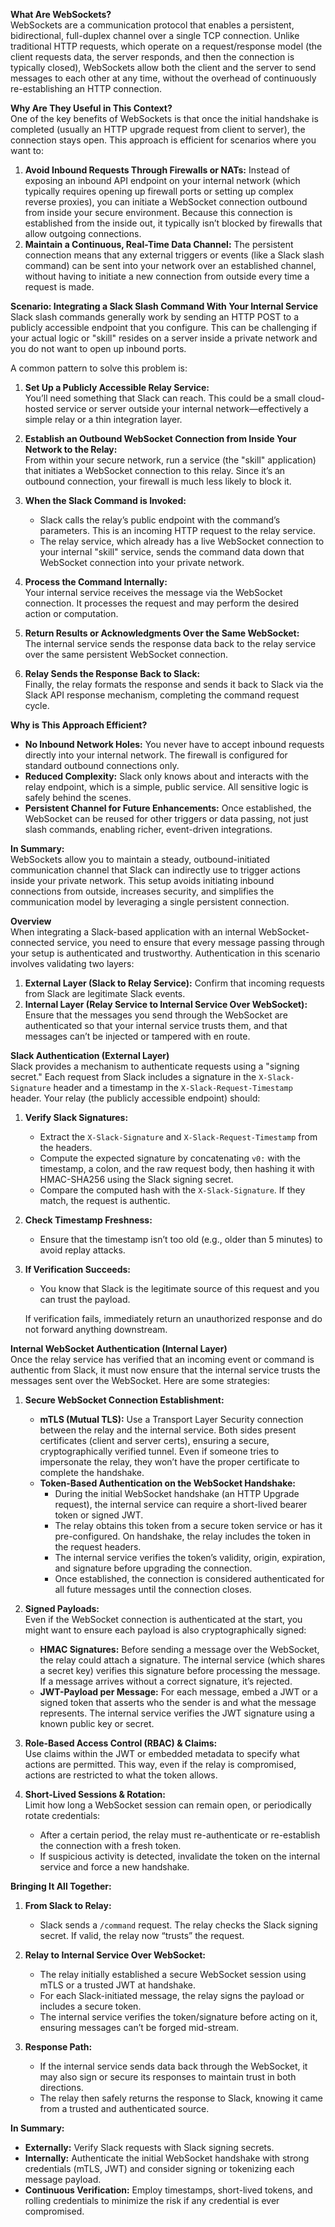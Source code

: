 **What Are WebSockets?**  
WebSockets are a communication protocol that enables a persistent, bidirectional, full-duplex channel over a single TCP connection. Unlike traditional HTTP requests, which operate on a request/response model (the client requests data, the server responds, and then the connection is typically closed), WebSockets allow both the client and the server to send messages to each other at any time, without the overhead of continuously re-establishing an HTTP connection.

**Why Are They Useful in This Context?**  
One of the key benefits of WebSockets is that once the initial handshake is completed (usually an HTTP upgrade request from client to server), the connection stays open. This approach is efficient for scenarios where you want to:  
1. **Avoid Inbound Requests Through Firewalls or NATs:** Instead of exposing an inbound API endpoint on your internal network (which typically requires opening up firewall ports or setting up complex reverse proxies), you can initiate a WebSocket connection outbound from inside your secure environment. Because this connection is established from the inside out, it typically isn’t blocked by firewalls that allow outgoing connections.  
2. **Maintain a Continuous, Real-Time Data Channel:** The persistent connection means that any external triggers or events (like a Slack slash command) can be sent into your network over an established channel, without having to initiate a new connection from outside every time a request is made.

**Scenario: Integrating a Slack Slash Command With Your Internal Service**  
Slack slash commands generally work by sending an HTTP POST to a publicly accessible endpoint that you configure. This can be challenging if your actual logic or "skill" resides on a server inside a private network and you do not want to open up inbound ports.

A common pattern to solve this problem is:

1. **Set Up a Publicly Accessible Relay Service:**  
   You’ll need something that Slack can reach. This could be a small cloud-hosted service or server outside your internal network—effectively a simple relay or a thin integration layer.

2. **Establish an Outbound WebSocket Connection from Inside Your Network to the Relay:**  
   From within your secure network, run a service (the "skill" application) that initiates a WebSocket connection to this relay. Since it’s an outbound connection, your firewall is much less likely to block it.

3. **When the Slack Command is Invoked:**  
   - Slack calls the relay’s public endpoint with the command’s parameters. This is an incoming HTTP request to the relay service.
   - The relay service, which already has a live WebSocket connection to your internal "skill" service, sends the command data down that WebSocket connection into your private network.

4. **Process the Command Internally:**  
   Your internal service receives the message via the WebSocket connection. It processes the request and may perform the desired action or computation.

5. **Return Results or Acknowledgments Over the Same WebSocket:**  
   The internal service sends the response data back to the relay service over the same persistent WebSocket connection.

6. **Relay Sends the Response Back to Slack:**  
   Finally, the relay formats the response and sends it back to Slack via the Slack API response mechanism, completing the command request cycle.

**Why is This Approach Efficient?**  
- **No Inbound Network Holes:** You never have to accept inbound requests directly into your internal network. The firewall is configured for standard outbound connections only.
- **Reduced Complexity:** Slack only knows about and interacts with the relay endpoint, which is a simple, public service. All sensitive logic is safely behind the scenes.
- **Persistent Channel for Future Enhancements:** Once established, the WebSocket can be reused for other triggers or data passing, not just slash commands, enabling richer, event-driven integrations.

**In Summary:**  
WebSockets allow you to maintain a steady, outbound-initiated communication channel that Slack can indirectly use to trigger actions inside your private network. This setup avoids initiating inbound connections from outside, increases security, and simplifies the communication model by leveraging a single persistent connection.

**Overview**  
When integrating a Slack-based application with an internal WebSocket-connected service, you need to ensure that every message passing through your setup is authenticated and trustworthy. Authentication in this scenario involves validating two layers:

1. **External Layer (Slack to Relay Service):** Confirm that incoming requests from Slack are legitimate Slack events.
2. **Internal Layer (Relay Service to Internal Service Over WebSocket):** Ensure that the messages you send through the WebSocket are authenticated so that your internal service trusts them, and that messages can’t be injected or tampered with en route.

**Slack Authentication (External Layer)**  
Slack provides a mechanism to authenticate requests using a "signing secret." Each request from Slack includes a signature in the `X-Slack-Signature` header and a timestamp in the `X-Slack-Request-Timestamp` header. Your relay (the publicly accessible endpoint) should:

1. **Verify Slack Signatures:**  
   - Extract the `X-Slack-Signature` and `X-Slack-Request-Timestamp` from the headers.
   - Compute the expected signature by concatenating `v0:` with the timestamp, a colon, and the raw request body, then hashing it with HMAC-SHA256 using the Slack signing secret.
   - Compare the computed hash with the `X-Slack-Signature`. If they match, the request is authentic.

2. **Check Timestamp Freshness:**  
   - Ensure that the timestamp isn’t too old (e.g., older than 5 minutes) to avoid replay attacks.

3. **If Verification Succeeds:**  
   - You know that Slack is the legitimate source of this request and you can trust the payload.  
   
   If verification fails, immediately return an unauthorized response and do not forward anything downstream.

**Internal WebSocket Authentication (Internal Layer)**  
Once the relay service has verified that an incoming event or command is authentic from Slack, it must now ensure that the internal service trusts the messages sent over the WebSocket. Here are some strategies:

1. **Secure WebSocket Connection Establishment:**  
   - **mTLS (Mutual TLS):** Use a Transport Layer Security connection between the relay and the internal service. Both sides present certificates (client and server certs), ensuring a secure, cryptographically verified tunnel. Even if someone tries to impersonate the relay, they won’t have the proper certificate to complete the handshake.
   - **Token-Based Authentication on the WebSocket Handshake:**  
     - During the initial WebSocket handshake (an HTTP Upgrade request), the internal service can require a short-lived bearer token or signed JWT.  
     - The relay obtains this token from a secure token service or has it pre-configured. On handshake, the relay includes the token in the request headers.  
     - The internal service verifies the token’s validity, origin, expiration, and signature before upgrading the connection.  
     - Once established, the connection is considered authenticated for all future messages until the connection closes.

2. **Signed Payloads:**  
   Even if the WebSocket connection is authenticated at the start, you might want to ensure each payload is also cryptographically signed:
   - **HMAC Signatures:** Before sending a message over the WebSocket, the relay could attach a signature. The internal service (which shares a secret key) verifies this signature before processing the message. If a message arrives without a correct signature, it’s rejected.
   - **JWT-Payload per Message:** For each message, embed a JWT or a signed token that asserts who the sender is and what the message represents. The internal service verifies the JWT signature using a known public key or secret.

3. **Role-Based Access Control (RBAC) & Claims:**  
   Use claims within the JWT or embedded metadata to specify what actions are permitted. This way, even if the relay is compromised, actions are restricted to what the token allows.

4. **Short-Lived Sessions & Rotation:**  
   Limit how long a WebSocket session can remain open, or periodically rotate credentials:
   - After a certain period, the relay must re-authenticate or re-establish the connection with a fresh token.
   - If suspicious activity is detected, invalidate the token on the internal service and force a new handshake.

**Bringing It All Together:**

1. **From Slack to Relay:**  
   - Slack sends a `/command` request. The relay checks the Slack signing secret. If valid, the relay now “trusts” the request.

2. **Relay to Internal Service Over WebSocket:**  
   - The relay initially established a secure WebSocket session using mTLS or a trusted JWT at handshake.
   - For each Slack-initiated message, the relay signs the payload or includes a secure token.
   - The internal service verifies the token/signature before acting on it, ensuring messages can’t be forged mid-stream.

3. **Response Path:**  
   - If the internal service sends data back through the WebSocket, it may also sign or secure its responses to maintain trust in both directions.
   - The relay then safely returns the response to Slack, knowing it came from a trusted and authenticated source.

**In Summary:**  
- **Externally:** Verify Slack requests with Slack signing secrets.
- **Internally:** Authenticate the initial WebSocket handshake with strong credentials (mTLS, JWT) and consider signing or tokenizing each message payload.
- **Continuous Verification:** Employ timestamps, short-lived tokens, and rolling credentials to minimize the risk if any credential is ever compromised.